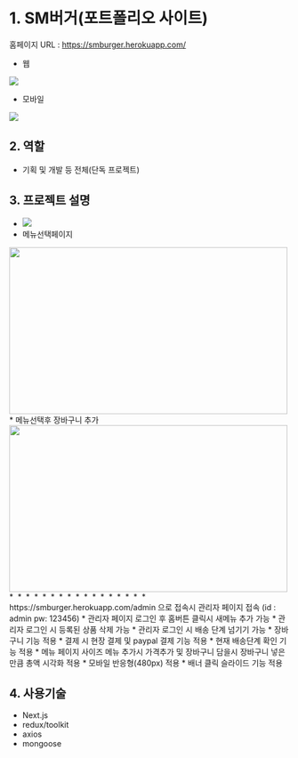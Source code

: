 # 1. SM버거(포트폴리오 사이트)

홈페이지 URL : https://smburger.herokuapp.com/

* 웹
<img src="https://user-images.githubusercontent.com/89256060/160676100-58d4dbcf-567e-47fc-b4bd-1d0381f6f237.JPG">

* 모바일 <br>
<img src="https://user-images.githubusercontent.com/89256060/160870410-74fc5331-e60c-4f38-a6a3-16b88eeab3ec.JPG">

## 2. 역할
* 기획 및 개발 등 전체(단독 프로젝트)

## 3. 프로젝트 설명
* <img src="https://user-images.githubusercontent.com/89256060/160892374-03c96559-bfeb-4b36-8128-d654ff39b756.JPG">
* 메뉴선택페이지
<img src="https://user-images.githubusercontent.com/89256060/160892374-03c96559-bfeb-4b36-8128-d654ff39b756.JPG" width="500" height="300">
* 메뉴선택후 장바구니 추가
<img src="https://user-images.githubusercontent.com/89256060/160892376-2cfe7cb4-db7e-4287-874b-2795cc69b512.JPG" width="500" height="300">
* <img src="">
* <img src="">
* <img src="">
* <img src="">
* <img src="">
* <img src="">
* <img src="">
* <img src="">
* <img src="">
* <img src="">
* <img src="">
* <img src="">
* <img src="">
* <img src="">
* <img src="">
* <img src="">
* https://smburger.herokuapp.com/admin 으로 접속시 관리자 페이지 접속 (id : admin pw: 123456)
* 관리자 페이지 로그인 후 홈버튼 클릭시 새메뉴 추가 가능
* 관리자 로그인 시 등록된 상품 삭제 가능
* 관리자 로그인 시 배송 단계 넘기기 가능
* 장바구니 기능 적용
* 결제 시 현장 결제 및 paypal 결제 기능 적용
* 현재 배송단계 확인 기능 적용
* 메뉴 페이지 사이즈 메뉴 추가시 가격추가 및 장바구니 담을시 장바구니 넣은 만큼 총액 시각화 적용
* 모바일 반응형(480px) 적용
* 배너 클릭 슬라이드 기능 적용


## 4. 사용기술
* Next.js
* redux/toolkit
* axios
* mongoose

